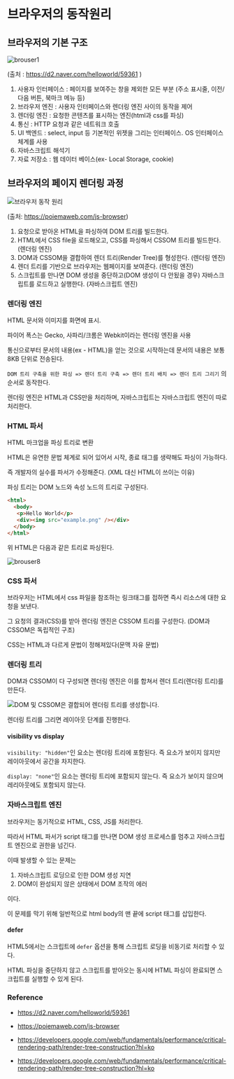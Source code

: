 # 브라우저의 동작원리



## 브라우저의 기본 구조

![brouser1](https://d2.naver.com/content/images/2015/06/helloworld-59361-1.png)

(출처 : https://d2.naver.com/helloworld/59361 )

1. 사용자 인터페이스 : 페이지를 보여주는 창을 제외한 모든 부분 (주소 표시줄, 이전/다음 버튼, 북마크 메뉴 등)
2. 브라우저 엔진 : 사용자 인터페이스와 렌더링 엔진 사이의 동작을 제어
3. 렌더링 엔진 : 요청한 콘텐츠를 표시하는 엔진(html과 css를 파싱)
4. 통신 : HTTP 요청과 같은 네트워크 호출
5. UI 백엔드 : select, input 등 기본적인 위젯을 그리는 인터페이스. OS 인터페이스 체계를 사용
6. 자바스크립트 해석기
7. 자료 저장소 : 웹 데이터 베이스(ex- Local Storage, cookie)



## 브라우저의 페이지 렌더링 과정

![브라우저 동작 원리](https://poiemaweb.com/img/client-server.png)

(출처: https://poiemaweb.com/js-browser)

1. 요청으로 받아온 HTML을 파싱하여 DOM 트리를 빌드한다.
2. HTML에서 CSS file을 로드해오고, CSS를 파싱해서 CSSOM 트리를 빌드한다. (렌더링 엔진)
3. DOM과 CSSOM을 결합하여 렌더 트리(Render Tree)를 형성한다. (렌더링 엔진)
4. 렌더 트리를 기반으로 브라우저는 웹페이지를 보여준다. (렌더링 엔진)
5. 스크립트를 만나면 DOM 생성을 중단하고(DOM 생성이 다 안됬을 경우) 자바스크립트를 로드하고 실행한다. (자바스크립트 엔진)





### 렌더링 엔진

HTML 문서와 이미지를 화면에 표시. 

파이어 폭스는 Gecko, 사파리/크롬은 Webkit이라는 렌더링 엔진을 사용

통신으로부터 문서의 내용(ex - HTML)을 얻는 것으로 시작하는데 문서의 내용은 보통 8KB 단위로 전송된다.

``DOM 트리 구축을 위한 파싱 => 렌더 트리 구축 => 렌더 트리 배치 => 렌더 트리 그리기`` 의 순서로 동작한다.

렌더링 엔진은 HTML과 CSS만을 처리하며, 자바스크립트는 자바스크립트 엔진이 따로 처리한다.



### HTML 파서

HTML 마크업을 파싱 트리로 변환

HTML은 유연한 문법 체계로 되어 있어서 시작, 종료 태그를 생략해도 파싱이 가능하다. 

즉 개발자의 실수를 파서가 수정해준다. (XML 대신 HTML이 쓰이는 이유)

파싱 트리는 DOM 노드와 속성 노드의 트리로 구성된다.

```html
<html>
  <body>
   <p>Hello World</p>
   <div><img src="example.png" /></div>
  </body>
</html>  
```

위 HTML은 다음과 같은 트리로 파싱된다.

![brouser8](https://d2.naver.com/content/images/2015/06/helloworld-59361-8.png)





### CSS 파서

브라우저는 HTML에서 css 파일을 참조하는 링크태그를 접하면 즉시 리소스에 대한 요청을 보낸다.

그 요청의 결과(CSS)를 받아 렌더링 엔진은 CSSOM 트리를 구성한다. (DOM과 CSSOM은 독립적인 구조)

CSS는 HTML과 다르게 문법이 정해져있다(문맥 자유 문법)



### 렌더링 트리

DOM과 CSSOM이 다 구성되면 렌더링 엔진은 이를 합쳐서 렌더 트리(렌더링 트리)를 만든다.

![DOM 및 CSSOM은 결합되어 렌더링 트리를 생성합니다.](https://developers.google.com/web/fundamentals/performance/critical-rendering-path/images/render-tree-construction.png?hl=ko)

렌더링 트리를 그리면 레이아웃 단계를 진행한다.

#### visibility vs display

``visibility: "hidden"``인 요소는 렌더링 트리에 포함된다. 즉 요소가 보이지 않지만 레이아웃에서 공간을 차지한다. 

 ``display: "none"``인 요소는 렌더링 트리에 포함되지 않는다. 즉 요소가 보이지 않으며 레리아웃에도 포함되지 않는다.



### 자바스크립트 엔진

브라우저는 동기적으로 HTML, CSS, JS를 처리한다.

따라서 HTML 파서가 script 태그를 만나면 DOM 생성 프로세스를 멈추고 자바스크립트 엔진으로 권한을 넘긴다. 

이때 발생할 수 있는 문제는 

1. 자바스크립트 로딩으로 인한 DOM 생성 지연
2. DOM이 완성되지 않은 상태에서 DOM 조작의 에러

이다.

이 문제를 막기 위해 일반적으로 html body의 맨 끝에 script 태그를 삽입한다.

#### defer

HTML5에서는 스크립트에 ``defer`` 옵션을 통해 스크립트 로딩을 비동기로 처리할 수 있다.

HTML 파싱을 중단하지 않고 스크립트를 받아오는 동시에 HTML 파싱이 완료되면 스크립트를 실행할 수 있게 된다. 





### Reference

* https://d2.naver.com/helloworld/59361
* https://poiemaweb.com/js-browser
* https://developers.google.com/web/fundamentals/performance/critical-rendering-path/render-tree-construction?hl=ko

* https://developers.google.com/web/fundamentals/performance/critical-rendering-path/render-tree-construction?hl=ko